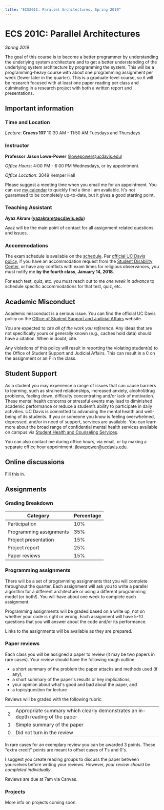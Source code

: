 ```yaml
---
title: "ECS201C: Parallel Architectures. Spring 2019"
---
```


# ECS 201C: Parallel Architectures
*Spring 2019*

The goal of this course is to become a better programmer by understanding the underlying system architecture and to get a better understanding of the underlying system architecture by programming the system.
This will be a programming-heavy course with about one programming assignment per week (fewer later in the quarter).
This is a graduate-level course, so it will be research focused with at least one paper reading per class and culminating in a research project with both a written report and presentations.

## Important information

### Time and Location

*Lecture*: **Cruess 107** 10:30 AM - 11:50 AM Tuesdays and Thursdays

### Instructor

**Professor Jason Lowe-Power** (<jlowepower@ucdavis.edu>)

*Office Hours*: 4:00 PM - 6:00 PM Wednesdays, or by appointment.

*Office Location*: 3049 Kemper Hall

Please suggest a meeting time when you email me for an appointment.
You can use [my calendar](http://goo.gl/hmtAH) to quickly find a time I am available.
It's not guaranteed to be completely up-to-date, but it gives a good starting point.

### Teaching Assistant

**Ayaz Akram (yazakram@ucdavis.edu)**

Ayaz will be the main point of contact for all assignment related questions and issues.

### Accommodations

The exam schedule is available on the [schedule](schedule.csv).
Per [official UC Davis policy](http://catalog.ucdavis.edu/academicinfo/exams.html), if you have an accommodation request from the [Student Disability Center](https://sdc.ucdavis.edu/), or have any conflicts with exam times for religious observances, you must notify me **by the fourth class, January 14, 2018**.

For each test, quiz, etc. you must reach out to me *one week in advance* to schedule specific accommodations for that test, quiz, etc.

## Academic Misconduct

Academic misconduct is a serious issue.
You can find the official UC Davis policy on the [Office of Student Support and Judicial Affairs](http://sja.ucdavis.edu/) website.

You are expected to *cite all of the work you reference*.
Any ideas that are not specifically yours or generally known (e.g., caches hold data) should have a citation.
When in doubt, cite.

Any violations of this policy will result in reporting the violating student(s) to the Office of Student Support and Judicial Affairs.
This can result in a 0 on the assignment or an F in the class.

## Student Support

As a student you may experience a range of issues that can cause barriers to learning, such as strained relationships, increased anxiety, alcohol/drug problems, feeling down, difficulty concentrating and/or lack of motivation.
These mental health concerns or stressful events may lead to diminished academic performance or reduce a student’s ability to participate in daily activities.
UC Davis is committed to advancing the mental health and well-being of its students.
If you or someone you know is feeling overwhelmed, depressed, and/or in need of support, services are available.
You can learn more about the broad range of confidential mental health services available on campus via [Student Health and Counseling Services](https://shcs.ucdavis.edu/).

You can also contact me during office hours, via email, or by making a separate office hour appointment: [jlowepower@ucdavis.edu](mailto:jlowepower@ucdavis.edu).

## Online discussions

Fill this in.

## Assignments

### Grading Breakdown

| Category                | Percentage |
|-------------------------|------------|
| Participation           | 10%        |
| Programming assignments | 35%        |
| Project presentation    | 15%        |
| Project report          | 25%        |
| Paper reviews           | 15%        |

### Programming assignments

There will be a set of programming assignments that you will complete throughout the quarter.
Each assignment will ask you to write a parallel algorithm for a different architecture or using a different programming model (or both!).
You will have about one week to complete each assignment.

Programming assignments will be graded based on a write up, not on whether your code is right or wrong.
Each assignment will have 5-10 questions that you will answer about the code and/or its performance.

Links to the assignments will be available as they are prepared.

### Paper reviews

Each class you will be assigned a paper to review (it may be two papers in rare cases).
Your review should have the following rough outline:

- a short summary of the problem the paper attacks and methods used (if any),
- a short summary of the paper's results or key implications,
- your opinion about what's good and bad about the paper, and
- a topic/question for lecture

Reviews will be graded with the following rubric:

|   |                                                                                 |
|---|---------------------------------------------------------------------------------|
| 2 | Appropriate summary which clearly demonstrates an in-depth reading of the paper |
| 1 | Simple summary of the paper                                                     |
| 0 | Did not turn in the review                                                      |

In rare cases for an exemplary review you can be awarded 3 points.
These "extra credit" points are meant to offset cases of 1's and 0's.

I suggest you create reading groups to discuss the paper between yourselves before writing your reviews.
However, *your review should be completed individually*.

Reviews are due at 7am via Canvas.

### Projects

More info on projects coming soon.
